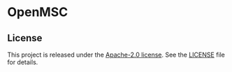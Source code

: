 # OpenMSC

## License
This project is released under the [Apache-2.0 license](http://www.apache.org/licenses/). See the [LICENSE](./LICENSE) file for details.
